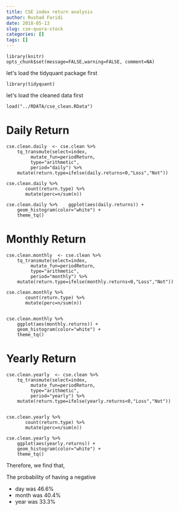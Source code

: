 ```yaml
---
title: CSE index return analysis
author: Rushad Faridi
date: 2018-05-13
slug: cse-quora-stock
categories: []
tags: []
---
```



```{r setup, echo=FALSE}
library(knitr)
opts_chunk$set(message=FALSE,warning=FALSE, comment=NA)
```
let's load the tidyquant package first

```{r libs  }
library(tidyquant)
```



let's load the cleaned data first

```{r loadclean  }
load("../RDATA/cse_clean.RData")
```


# Daily Return


```{r }
cse.clean.daily  <- cse.clean %>% 
    tq_transmute(select=index,
		 mutate_fun=periodReturn,
		 type="arithmetic",
		 period="daily") %>% 
    mutate(return.type=ifelse(daily.returns<0,"Loss","Not"))

cse.clean.daily %>% 
       count(return.type) %>% 
       mutate(perc=n/sum(n))

cse.clean.daily %>%    ggplot(aes(daily.returns)) +
	geom_histogram(color="white") +
	theme_tq()
```


# Monthly Return

```{r }
cse.clean.monthly  <- cse.clean %>% 
    tq_transmute(select=index,
		 mutate_fun=periodReturn,
		 type="arithmetic",
		 period="monthly") %>% 
    mutate(return.type=ifelse(monthly.returns<0,"Loss","Not"))

cse.clean.monthly %>% 
       count(return.type) %>% 
       mutate(perc=n/sum(n))


cse.clean.monthly %>%     
    ggplot(aes(monthly.returns)) +
	geom_histogram(color="white") + 
	theme_tq()
```


# Yearly Return

```{r }
cse.clean.yearly  <- cse.clean %>% 
    tq_transmute(select=index,
		 mutate_fun=periodReturn,
		 type="arithmetic",
		 period="yearly") %>% 
    mutate(return.type=ifelse(yearly.returns<0,"Loss","Not"))


cse.clean.yearly %>% 
       count(return.type) %>% 
       mutate(perc=n/sum(n))

cse.clean.yearly %>% 
    ggplot(aes(yearly.returns)) +
	geom_histogram(color="white") + 
	theme_tq()
```

Therefore, we find that, 

The probability of having a negative

* day was 46.6%
* month was 40.4%
* year was 33.3%
